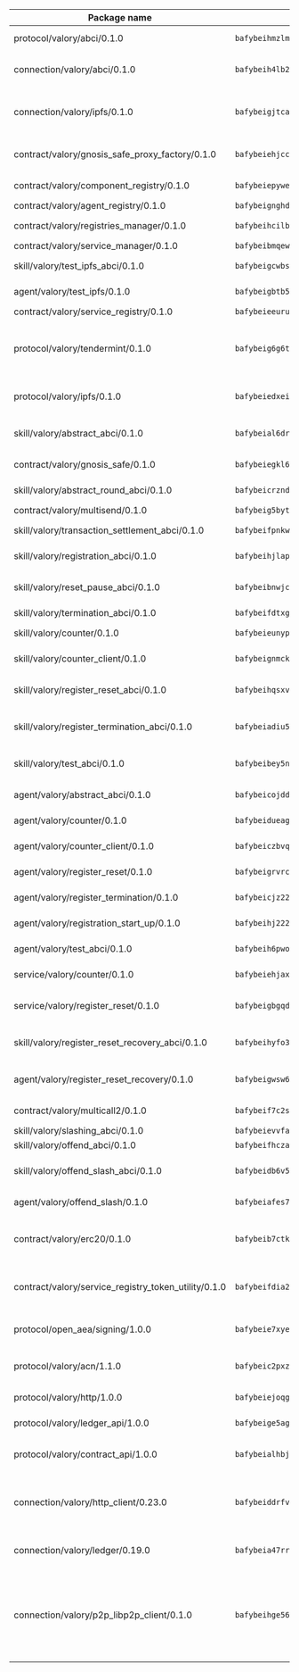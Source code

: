 | Package name                                                  | Package hash                                                  | Description                                                                                                                |
| ------------------------------------------------------------- | ------------------------------------------------------------- | -------------------------------------------------------------------------------------------------------------------------- |
| protocol/valory/abci/0.1.0                                    | `bafybeihmzlmmb4pdo3zkhg6ehuyaa4lhw7bfpclln2o2z7v3o6fcep26iu` | A protocol for ABCI requests and responses.                                                                                |
| connection/valory/abci/0.1.0                                  | `bafybeih4lb2myvtypnfeji5jmgikmmazpgl3vyf5sy7oe66ji2zfjj6ily` | connection to wrap communication with an ABCI server.                                                                      |
| connection/valory/ipfs/0.1.0                                  | `bafybeigjtca6b5wwiobl37es3wllzt6ai3qef5gqxzfy5fmmc65jkbnec4` | A connection responsible for uploading and downloading files from IPFS.                                                    |
| contract/valory/gnosis_safe_proxy_factory/0.1.0               | `bafybeiehjccqvhrcarhahhyyrshaifoipfqwvpxjucpucslp22l2wc3sl4` | Gnosis Safe proxy factory (GnosisSafeProxyFactory) contract                                                                |
| contract/valory/component_registry/0.1.0                      | `bafybeiepywewigowj533f55orx7oys3kk5lgdc247p2267scqfyp4gnqle` | Component registry contract                                                                                                |
| contract/valory/agent_registry/0.1.0                          | `bafybeignghdk7oqvyg722gz66tbuj2vj4vkatguj4b6lf5fqzqxkktcke4` | Agent registry contract                                                                                                    |
| contract/valory/registries_manager/0.1.0                      | `bafybeihcilb27ekgoplmc43iog2zrus63fufql4rly2umbuj573nu3zpg4` | Registries Manager contract                                                                                                |
| contract/valory/service_manager/0.1.0                         | `bafybeibmqewfh5wnayopneyv4vx35n5k7loavzmcazyevntdoskw7vasom` | Service Manager contract                                                                                                   |
| skill/valory/test_ipfs_abci/0.1.0                             | `bafybeigcwbshni7jt2wo7stkln2ku2pxa4z65kqy3xv7bucld63o5aftxe` | IPFS e2e testing application.                                                                                              |
| agent/valory/test_ipfs/0.1.0                                  | `bafybeigbtb5apxqgqncxhjf7ngqfskcapaahtc4lxj3hig3q7w36axxrr4` | Agent for testing the ABCI connection.                                                                                     |
| contract/valory/service_registry/0.1.0                        | `bafybeieeuruq7dp4b6souetv5ce7wlm52pw7vyrxuhqa7kuy5m3rwwxks4` | Service Registry contract                                                                                                  |
| protocol/valory/tendermint/0.1.0                              | `bafybeig6g6twajlwssfbfp5rlnu5mwzuu5kgak5cs4fich7rlkx6whesnu` | A protocol for communication between two AEAs to share tendermint configuration details.                                   |
| protocol/valory/ipfs/0.1.0                                    | `bafybeiedxeismnx3k5ty4mvvhlqideixlhqmi5mtcki4lxqfa7uqh7p33u` | A protocol specification for IPFS requests and responses.                                                                  |
| skill/valory/abstract_abci/0.1.0                              | `bafybeial6drwstqlvuizgtouc4uqgxvutwryfu7yohondemd6bd7cw3jzm` | The abci skill provides a template of an ABCI application.                                                                 |
| contract/valory/gnosis_safe/0.1.0                             | `bafybeiegkl6zrbvlbpwmoziw4hfkocjfqdqphkmpgow7ovsmv7bwa3f4pe` | Gnosis Safe (GnosisSafeL2) contract                                                                                        |
| skill/valory/abstract_round_abci/0.1.0                        | `bafybeicrzndcdbue34yxwwb4hmmdhgzw4owcdcdag3ifj6thpx5wie3dp4` | abstract round-based ABCI application                                                                                      |
| contract/valory/multisend/0.1.0                               | `bafybeig5byt5urg2d2bsecufxe5ql7f4mezg3mekfleeh32nmuusx66p4y` | MultiSend contract                                                                                                         |
| skill/valory/transaction_settlement_abci/0.1.0                | `bafybeifpnkwgwpzz6uwrvfgurm26allr6shjfbp7bfbrxwy64sw3nf3fsa` | ABCI application for transaction settlement.                                                                               |
| skill/valory/registration_abci/0.1.0                          | `bafybeihjlapvviakobxg7aa5qubgqoz6xurlhu7xxtnrg5ah3ag2qj626i` | ABCI application for common apps.                                                                                          |
| skill/valory/reset_pause_abci/0.1.0                           | `bafybeibnwjcjx4lluf4cwb6es5peelu3gm7vrzlieygrzpbjlubxpvbvzy` | ABCI application for resetting and pausing app executions.                                                                 |
| skill/valory/termination_abci/0.1.0                           | `bafybeifdtxgldw33kwvsavcituzewwbr6iqfcsgk5qouqfhpwdrivyyyom` | Termination skill.                                                                                                         |
| skill/valory/counter/0.1.0                                    | `bafybeieunypccr354dbj7s5qcrxrwvkdci5wij5tn5nkqtk5twausre6zy` | The ABCI Counter application example.                                                                                      |
| skill/valory/counter_client/0.1.0                             | `bafybeignmckuvyuzvnwuhuor7oewy6yu7mpqht6ot46tznwujj5uu5ghc4` | A client for the ABCI counter application.                                                                                 |
| skill/valory/register_reset_abci/0.1.0                        | `bafybeihqsxv6yrz7pjccmwq2i4gcyaivnzts2h77a73g2diebf6gao4rmu` | ABCI application for dummy skill that registers and resets                                                                 |
| skill/valory/register_termination_abci/0.1.0                  | `bafybeiadiu5cjrwk5ceuiunzjbstwtzr3t6g4ptqoqg4vaxfgfgax2jd5e` | ABCI application for dummy skill that registers and resets                                                                 |
| skill/valory/test_abci/0.1.0                                  | `bafybeibey5n6lviqytacqbm4jlu6qtkrz3edun45o7sbvdpluvdfolxo2q` | ABCI application for testing the ABCI connection.                                                                          |
| agent/valory/abstract_abci/0.1.0                              | `bafybeicojdd6vpnsw3dyzbh3j7rs5ubihvd6y4tgrkbryrofqiyk54awki` | The abstract ABCI AEA - for testing purposes only.                                                                         |
| agent/valory/counter/0.1.0                                    | `bafybeidueagnkdtcw4ptf6wjhqw53qsclmgqubw4eovxqip4eqdwtcp7sa` | The ABCI Counter example as an AEA                                                                                         |
| agent/valory/counter_client/0.1.0                             | `bafybeiczbvqzoaltjd6pfwskniwqigubkarbshk2khtrwaz5vb5biwvw44` | The ABCI Counter example as an AEA                                                                                         |
| agent/valory/register_reset/0.1.0                             | `bafybeigrvrcrpy4zmifvej33zhhoxrvsxfsi2ebsic6a3kdl4hy6angmve` | Register reset to replicate Tendermint issue.                                                                              |
| agent/valory/register_termination/0.1.0                       | `bafybeicjz22y4ih4oaouxijbcc2ycfxh2wg2ggs5svg4piiex6bk7222ce` | Register terminate to test the termination feature.                                                                        |
| agent/valory/registration_start_up/0.1.0                      | `bafybeihj222uo24chybhkdq6xmidw2eyng4ehnhzktg4x6lruienxw7sue` | Registration start-up ABCI example.                                                                                        |
| agent/valory/test_abci/0.1.0                                  | `bafybeih6pwoej6yxng7imwwio3mge36wxrffxmpfz4llcnwspx5wmk2cvi` | Agent for testing the ABCI connection.                                                                                     |
| service/valory/counter/0.1.0                                  | `bafybeiehjaxonhm45oagbuqdrc46vgxfzo75bx7kjnejw55qbwfzjmpyfi` | A set of agents incrementing a counter                                                                                     |
| service/valory/register_reset/0.1.0                           | `bafybeigbgqdhpilkxw7cprkdpxqhnakjd63howrdiwcpalsylpwrvvsvem` | Test and debug tendermint reset mechanism.                                                                                 |
| skill/valory/register_reset_recovery_abci/0.1.0               | `bafybeihyfo3jxvsw6vuivdn72lobjq57k42wuwixt7qj6qrh2u5j534qgq` | ABCI application for dummy skill that registers and resets                                                                 |
| agent/valory/register_reset_recovery/0.1.0                    | `bafybeigwsw6eglzvfthyeyaviwvpjrbdlnma4d4fzbis7obgdnxeq5ew5q` | Agent to showcase hard reset as a recovery mechanism.                                                                      |
| contract/valory/multicall2/0.1.0                              | `bafybeif7c2sfjpjjueqevs5rmfpshlkbtrertdy2euvptecnzy2ioru7ue` | The MakerDAO multicall2 contract.                                                                                          |
| skill/valory/slashing_abci/0.1.0                              | `bafybeievvfagzeod4ivbx7dmnmybrmodkzuav7kjz4wjjr3cagslsyh6oy` | Slashing skill.                                                                                                            |
| skill/valory/offend_abci/0.1.0                                | `bafybeifhczaajqghtwo754aukhy2uyollmksgxnofowem67wy5ie5ezmvm` | Offend ABCI application.                                                                                                   |
| skill/valory/offend_slash_abci/0.1.0                          | `bafybeidb6v5jmjmsiw5ydfoolzhl7w7clz2iazyuz5pikq7qmoq3fbxpne` | ABCI application used in order to test the slashing abci                                                                   |
| agent/valory/offend_slash/0.1.0                               | `bafybeiafes7lwjd7zuvgjq6o2h752oi5wtbah6tgjstvymagb3xd6rtwse` | Offend and slash to test the slashing feature.                                                                             |
| contract/valory/erc20/0.1.0                                   | `bafybeib7ctk3deleyxayrqvropewefr2muj4kcqe3t3wscak25bjmxnqwe` | The scaffold contract scaffolds a contract to be implemented by the developer.                                             |
| contract/valory/service_registry_token_utility/0.1.0          | `bafybeifdia2y5546tvk6xzxeaqzf2n5n7dutj2hdzbgenxohaqhjtnjqm4` | The scaffold contract scaffolds a contract to be implemented by the developer.                                             |
| protocol/open_aea/signing/1.0.0                               | `bafybeie7xyems76v5b4wc2lmaidcujizpxfzjnnwdeokmhje53g7ym25ii` | A protocol for communication between skills and decision maker.                                                            |
| protocol/valory/acn/1.1.0                                     | `bafybeic2pxzfc3voxl2ejhcqyf2ehm4wm5gxvgx7bliloiqi2uppmq6weu` | The protocol used for envelope delivery on the ACN.                                                                        |
| protocol/valory/http/1.0.0                                    | `bafybeiejoqgv7finfxo3rcvvovrlj5ccrbgxodjq43uo26ylpowsa3llfe` | A protocol for HTTP requests and responses.                                                                                |
| protocol/valory/ledger_api/1.0.0                              | `bafybeige5agrztgzfevyglf7mb4o7pzfttmq4f6zi765y4g2zvftbyowru` | A protocol for ledger APIs requests and responses.                                                                         |
| protocol/valory/contract_api/1.0.0                            | `bafybeialhbjvwiwcnqq3ysxcyemobcbie7xza66gaofcvla5njezkvhcka` | A protocol for contract APIs requests and responses.                                                                       |
| connection/valory/http_client/0.23.0                          | `bafybeiddrfvomrmgvh5yuv2coq7ci72wcdf663stayi3m5aawnj4srggce` | The HTTP_client connection that wraps a web-based client connecting to a RESTful API specification.                        |
| connection/valory/ledger/0.19.0                               | `bafybeia47rr37ianvwsh77tjjpv3nwif5sywhhy2fbdshnz4a2icwln76a` | A connection to interact with any ledger API and contract API.                                                             |
| connection/valory/p2p_libp2p_client/0.1.0                     | `bafybeihge56dn3xep2dzomu7rtvbgo4uc2qqh7ljl3fubqdi2lq44gs5lq` | The libp2p client connection implements a tcp connection to a running libp2p node as a traffic delegate to send/receive envelopes to/from agents in the DHT. |
